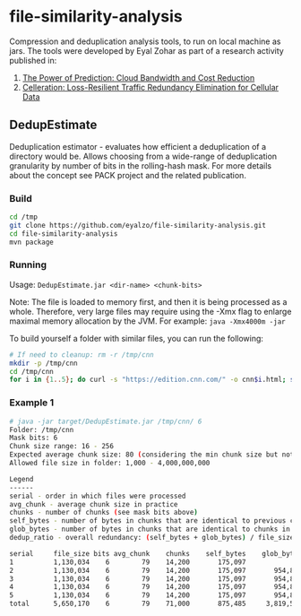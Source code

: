 # file-similarity-analysis

Compression and deduplication analysis tools, to run on local machine as jars.
The tools were developed by Eyal Zohar as part of a research activity published in:

1. [The Power of Prediction: Cloud Bandwidth and Cost Reduction](https://dl.acm.org/doi/10.1145/2018436.2018447)
1. [Celleration: Loss-Resilient Traffic Redundancy Elimination for Cellular Data](https://dl.acm.org/doi/pdf/10.1145/2162081.2162096)

## DedupEstimate

Deduplication estimator - evaluates how efficient a deduplication of a directory would be. Allows choosing from a wide-range of deduplication granularity by number of bits in the rolling-hash mask. For more details about the concept see PACK project and the related publication. 

### Build

```bash
cd /tmp
git clone https://github.com/eyalzo/file-similarity-analysis.git
cd file-similarity-analysis
mvn package
```

### Running

Usage: `DedupEstimate.jar <dir-name> <chunk-bits>`

Note: The file is loaded to memory first, and then it is being processed as a whole.
Therefore, very large files may require using the -Xmx flag to enlarge maximal memory allocation by the JVM. For example: `java -Xmx4000m -jar`

To build yourself a folder with similar files, you can run the following:

```bash
# If need to cleanup: rm -r /tmp/cnn
mkdir -p /tmp/cnn
cd /tmp/cnn
for i in {1..5}; do curl -s "https://edition.cnn.com/" -o cnn$i.html; sleep 10; done
```

### Example 1

```bash
# java -jar target/DedupEstimate.jar /tmp/cnn/ 6
Folder: /tmp/cnn
Mask bits: 6
Chunk size range: 16 - 256
Expected average chunk size: 80 (considering the min chunk size but not the max)
Allowed file size in folder: 1,000 - 4,000,000,000

Legend
------
serial - order in which files were processed
avg_chunk - average chunk size in practice
chunks - number of chunks (see mask bits above)
self_bytes - number of bytes in chunks that are identical to previous chunks in the same file
glob_bytes - number of bytes in chunks that are identical to chunks in previous files (does not include self_bytes)
dedup_ratio - overall redundancy: (self_bytes + glob_bytes) / file_size

serial     file_size bits avg_chunk    chunks    self_bytes    glob_bytes dedup_ratio file_name
1          1,130,034    6        79    14,200       175,097             0     15.495% cnn1.html
2          1,130,034    6        79    14,200       175,097       954,884     99.995% cnn2.html
3          1,130,034    6        79    14,200       175,097       954,884     99.995% cnn3.html
4          1,130,034    6        79    14,200       175,097       954,884     99.995% cnn4.html
5          1,130,034    6        79    14,200       175,097       954,884     99.995% cnn5.html
total      5,650,170    6        79    71,000       875,485     3,819,536     83.095% -
```